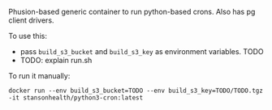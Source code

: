 Phusion-based generic container to run python-based crons. Also has pg client drivers.

To use this:

- pass `build_s3_bucket` and `build_s3_key` as environment variables. TODO
- TODO: explain run.sh

To run it manually:

    docker run --env build_s3_bucket=TODO --env build_s3_key=TODO/TODO.tgz -it stansonhealth/python3-cron:latest

